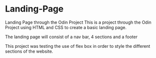 # Landing-Page
Landing Page through the Odin Project
This is a project through the Odin Project using HTML and CSS to create a basic landing page.

The landing page will consist of a nav bar, 4 sections and a footer

This project was testing the use of flex box in order to style the different sections of the website.
